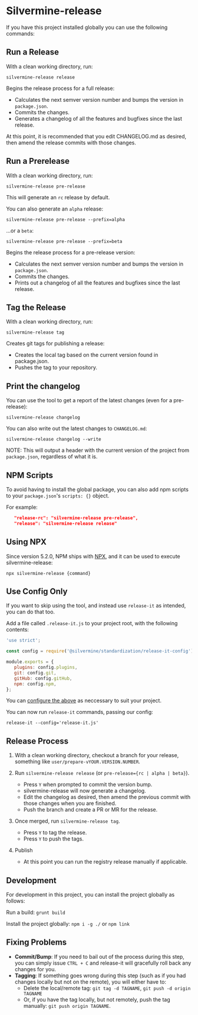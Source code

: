 # Silvermine-release

If you have this project installed globally you can use the following commands:


## Run a Release

With a clean working directory, run:

`silvermine-release release`

Begins the release process for a full release:

   * Calculates the next semver version number and bumps the version in `package.json`.
   * Commits the changes.
   * Generates a changelog of all the features and bugfixes since the last release.

At this point, it is recommended that you edit CHANGELOG.md as desired, then amend the
release commits with those changes.

## Run a Prerelease

With a clean working directory, run:

`silvermine-release pre-release`

This will generate an `rc` release by default.

You can also generate an `alpha` release:

`silvermine-release pre-release --prefix=alpha`

...or a `beta`:

`silvermine-release pre-release --prefix=beta`

Begins the release process for a pre-release version:

   * Calculates the next semver version number and bumps the version in `package.json`.
   * Commits the changes.
   * Prints out a changelog of all the features and bugfixes since the last release.

## Tag the Release

With a clean working directory, run:

`silvermine-release tag`

Creates git tags for publishing a release:

   * Creates the local tag based on the current version found in
   package.json.
   * Pushes the tag to your repository.

## Print the changelog

You can use the tool to get a report of the latest changes (even for a pre-release):

`silvermine-release changelog`

You can also write out the latest changes to `CHANGELOG.md`:

`silvermine-release changelog --write`

NOTE: This will output a header with the current version of the project from `package.json`,
regardless of what it is.

## NPM Scripts

To avoid having to install the global package, you can also add npm scripts
to your `package.json`'s `scripts: {}` object.

For example:

```json
   "release-rc": "silvermine-release pre-release",
   "release": "silvermine-release release"
```

## Using NPX

Since version 5.2.0, NPM ships with [NPX](https://blog.npmjs.org/post/162869356040/introducing-npx-an-npm-package-runner),
and it can be used to execute silvermine-release:

`npx silvermine-release {command}`

## Use Config Only

If you want to skip using the tool, and instead use `release-it` as intended,
you can do that too.

Add a file called `.release-it.js` to your project root, with the following contents:

```javascript
'use strict';

const config = require('@silvermine/standardization/release-it-config');

module.exports = {
   plugins: config.plugins,
   git: config.git,
   gitHub: config.gitHub,
   npm: config.npm,
};
```

You can [configure the above](https://www.npmjs.com/package/release-it#configuration)
as neccessary to suit your project.

You can now run `release-it` commands, passing our config:

`release-it --config='release-it.js'`


## Release Process

1. With a clean working directory, checkout a branch for your release,
something like `user/prepare-vYOUR.VERSION.NUMBER`.

2. Run `silvermine-release release` (or `pre-release={rc | alpha | beta}`).
   * Press `Y` when prompted to commit the version bump.
   * silvermine-release will now generate a changelog.
   * Edit the changelog as desired, then amend the previous commit with those changes
     when you are finished.
   * Push the branch and create a PR or MR for the release.

3. Once merged, run `silvermine-release tag`.
   * Press `Y` to tag the release.
   * Press `Y` to push the tags.

4. Publish
   * At this point you can run the registry release manually if applicable.


## Development

For development in this project, you can install the project globally as follows:

Run a build: `grunt build`

Install the project globally: `npm i -g ./` or `npm link`

## Fixing Problems

   * **Commit/Bump**: If you need to bail out of the process during this step, you can simply
   issue `CTRL + C` and release-it will gracefully roll back any changes for you.
   * **Tagging**: If something goes wrong during this step (such as if you had changes locally
   but not on the remote), you will either have to:
      * Delete the local/remote tag: `git tag -d TAGNAME`, `git push -d origin TAGNAME`
      * Or, if you have the tag locally, but not remotely, push the tag manually:
        `git push origin TAGNAME`.
